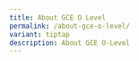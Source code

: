 ```yaml
---
title: About GCE O Level
permalink: /about-gce-o-level/
variant: tiptap
description: About GCE O-Level
---
```

